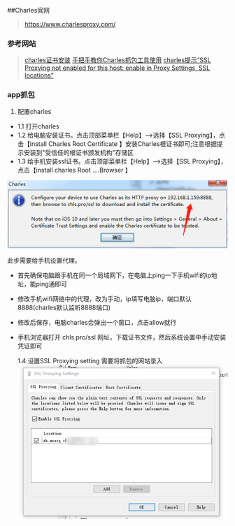 ##Charles官网
> https://www.charlesproxy.com/

### 参考网站
> [charles证书安装](https://www.jianshu.com/p/8346143aba53)
> [手把手教你Charles抓包工具使用](https://blog.csdn.net/u012486840/article/details/106593213)
> [charles提示“SSL Proxying not enabled for this host: enable in Proxy Settings, SSL locations”](https://blog.csdn.net/jiang_mingyi/article/details/78845956)

### app抓包

1. 配置charles
- 1.1 打开charles
- 1.2 给电脑安装证书。点击顶部菜单栏【Help】–>选择【SSL Proxying】，点击【install Charles Root Certificate 】安装Charles根证书即可;注意根据提示安装到"受信任的根证书颁发机构"存储区
- 1.3 给手机安装ssl证书。点击顶部菜单栏【Help】–>选择【SSL Proxying】，点击【install charles Root ....Browser 】
    
![avater](../assets/images/安装证书到手机2.png)

此步需要给手机设置代理。
- 首先确保电脑跟手机在同一个局域网下，在电脑上ping一下手机wifi的ip地址，能ping通即可
- 修改手机wifi网络中的代理，改为手动，ip填写电脑ip，端口默认8888(charles默认监听8888端口)
- 修改后保存，电脑charles会弹出一个窗口，点击allow就行
- 手机浏览器打开 chls.pro/ssl 网址，下载证书文件，然后系统设置中手动安装凭证即可

    1.4 设置SSL Proxying setting
    需要将抓包的网站录入
    ![avater](../assets/images/ssl代理设置.png)



